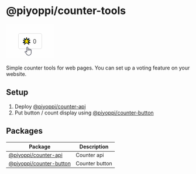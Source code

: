 # @piyoppi/counter-tools

![logo](./counter.gif)

Simple counter tools for web pages.
You can set up a voting feature on your website.

## Setup

1. Deploy [@piyoppi/counter-api](./packages/counter)
1. Put button / count display using [@piyoppi/counter-button](./packages/counter-button)

## Packages

| Package | Description |
| --- | --- |
| [@piyoppi/counter-api](./packages/counter) | Counter api |
| [@piyoppi/counter-button](./packages/counter-button) | Counter button |
